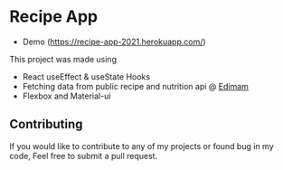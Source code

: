 # Recipe App

* Demo (https://recipe-app-2021.herokuapp.com/)

This project was made using <br />
* React useEffect & useState Hooks  <br />
* Fetching data from public recipe and nutrition api @ [Edimam](https://www.edamam.com/) <br />
* Flexbox and Material-ui

## Contributing

If you would like to contribute to any of my projects or found bug in my code, Feel free to submit a pull request.
